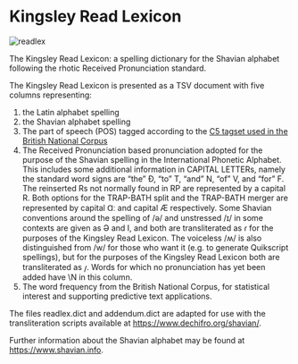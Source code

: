 # Kingsley Read Lexicon

![readlex](https://user-images.githubusercontent.com/59408625/153301890-778c9099-8304-48ba-b6b3-dc4ff3e6bd1c.png)

The Kingsley Read Lexicon: a spelling dictionary for the Shavian alphabet following the rhotic Received Pronunciation standard.

The Kingsley Read Lexicon is presented as a TSV document with five columns representing:
1. the Latin alphabet spelling
2. the Shavian alphabet spelling
3. The part of speech (POS) tagged according to the [C5 tagset used in the British National Corpus](http://www.natcorp.ox.ac.uk/docs/c5spec.html)
4. The Received Pronunciation based pronunciation adopted for the purpose of the Shavian spelling in the International Phonetic Alphabet. This includes some additional information in CAPITAL LETTERs, namely the standard word signs are “the” Ð, “to” T, “and” N, “of” V, and “for” F. The reinserted Rs not normally found in RP are represented by a capital R. Both options for the TRAP-BATH split and the TRAP-BATH merger are represented by capital Ɑː and capital Æ respectively. Some Shavian conventions around the spelling of /ə/ and unstressed /ɪ/ in some contexts are given as Ə and I, and both are transliterated as 𐑩 for the purposes of the Kingsley Read Lexicon. The voiceless /ʍ/ is also distinguished from /w/ for those who want it (e.g. to generate Quikscript spellings), but for the purposes of the Kingsley Read Lexicon both are transliterated as 𐑢. Words for which no pronunciation has yet been added have \N in this column.
5. The word frequency from the British National Corpus, for statistical interest and supporting predictive text applications.

The files readlex.dict and addendum.dict are adapted for use with the transliteration scripts available at https://www.dechifro.org/shavian/.

Further information about the Shavian alphabet may be found at https://www.shavian.info.
